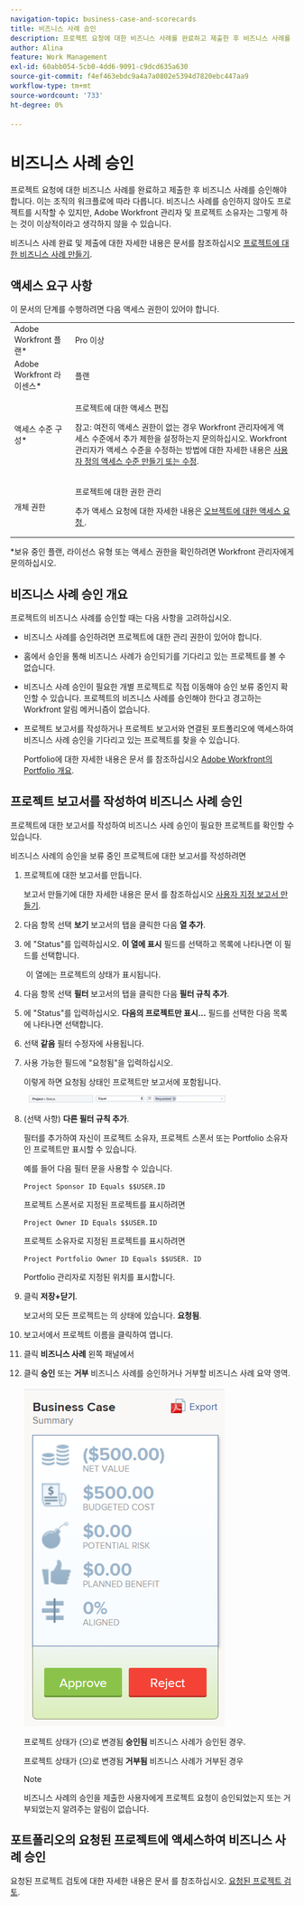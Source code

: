 ```yaml
---
navigation-topic: business-case-and-scorecards
title: 비즈니스 사례 승인
description: 프로젝트 요청에 대한 비즈니스 사례를 완료하고 제출한 후 비즈니스 사례를 승인해야 합니다. 이는 조직의 워크플로에 따라 다릅니다. 비즈니스 사례를 승인하지 않아도 프로젝트를 시작할 수 있지만, Adobe Workfront 관리자 및 프로젝트 소유자는 그렇게 하는 것이 이상적이라고 생각하지 않을 수 있습니다.
author: Alina
feature: Work Management
exl-id: 60abb054-5cb0-4dd6-9091-c9dcd635a630
source-git-commit: f4ef463ebdc9a4a7a0802e5394d7820ebc447aa9
workflow-type: tm+mt
source-wordcount: '733'
ht-degree: 0%

---
```


# 비즈니스 사례 승인

프로젝트 요청에 대한 비즈니스 사례를 완료하고 제출한 후 비즈니스 사례를 승인해야 합니다. 이는 조직의 워크플로에 따라 다릅니다. 비즈니스 사례를 승인하지 않아도 프로젝트를 시작할 수 있지만, Adobe Workfront 관리자 및 프로젝트 소유자는 그렇게 하는 것이 이상적이라고 생각하지 않을 수 있습니다. 

비즈니스 사례 완료 및 제출에 대한 자세한 내용은 문서를 참조하십시오 [프로젝트에 대한 비즈니스 사례 만들기](../../../manage-work/projects/define-a-business-case/create-business-case.md).

## 액세스 요구 사항

이 문서의 단계를 수행하려면 다음 액세스 권한이 있어야 합니다.

<table style="table-layout:auto"> 
 <col> 
 <col> 
 <tbody> 
  <tr> 
   <td role="rowheader">Adobe Workfront 플랜*</td> 
   <td> <p>Pro 이상</p> </td> 
  </tr> 
  <tr> 
   <td role="rowheader">Adobe Workfront 라이센스*</td> 
   <td> <p>플랜 </p> </td> 
  </tr> 
  <tr> 
   <td role="rowheader">액세스 수준 구성*</td> 
   <td> <p>프로젝트에 대한 액세스 편집</p> <p>참고: 여전히 액세스 권한이 없는 경우 Workfront 관리자에게 액세스 수준에서 추가 제한을 설정하는지 문의하십시오. Workfront 관리자가 액세스 수준을 수정하는 방법에 대한 자세한 내용은 <a href="../../../administration-and-setup/add-users/configure-and-grant-access/create-modify-access-levels.md" class="MCXref xref">사용자 정의 액세스 수준 만들기 또는 수정</a>.</p> </td> 
  </tr> 
  <tr> 
   <td role="rowheader">개체 권한</td> 
   <td> <p>프로젝트에 대한 권한 관리</p> <p>추가 액세스 요청에 대한 자세한 내용은 <a href="../../../workfront-basics/grant-and-request-access-to-objects/request-access.md" class="MCXref xref">오브젝트에 대한 액세스 요청 </a>.</p> </td> 
  </tr> 
 </tbody> 
</table>

&#42;보유 중인 플랜, 라이선스 유형 또는 액세스 권한을 확인하려면 Workfront 관리자에게 문의하십시오.

## 비즈니스 사례 승인 개요

프로젝트의 비즈니스 사례를 승인할 때는 다음 사항을 고려하십시오.

* 비즈니스 사례를 승인하려면 프로젝트에 대한 관리 권한이 있어야 합니다. 
* 홈에서 승인을 통해 비즈니스 사례가 승인되기를 기다리고 있는 프로젝트를 볼 수 없습니다.
* 비즈니스 사례 승인이 필요한 개별 프로젝트로 직접 이동해야 승인 보류 중인지 확인할 수 있습니다. 프로젝트의 비즈니스 사례를 승인해야 한다고 경고하는 Workfront 알림 메커니즘이 없습니다.
* 프로젝트 보고서를 작성하거나 프로젝트 보고서와 연결된 포트폴리오에 액세스하여 비즈니스 사례 승인을 기다리고 있는 프로젝트를 찾을 수 있습니다. 

  Portfolio에 대한 자세한 내용은 문서 를 참조하십시오 [Adobe Workfront의 Portfolio 개요](../../../manage-work/portfolios/portfolios-overview/portfolio-overview.md).

## 프로젝트 보고서를 작성하여 비즈니스 사례 승인

프로젝트에 대한 보고서를 작성하여 비즈니스 사례 승인이 필요한 프로젝트를 확인할 수 있습니다. 

비즈니스 사례의 승인을 보류 중인 프로젝트에 대한 보고서를 작성하려면

1. 프로젝트에 대한 보고서를 만듭니다.

   보고서 만들기에 대한 자세한 내용은 문서 를 참조하십시오 [사용자 지정 보고서 만들기](../../../reports-and-dashboards/reports/creating-and-managing-reports/create-custom-report.md).

1. 다음 항목 선택 **보기** 보고서의 탭을 클릭한 다음 **열 추가**.

1. 에 &quot;Status&quot;를 입력하십시오. **이 열에 표시** 필드를 선택하고 목록에 나타나면 이 필드를 선택합니다.

    이 열에는 프로젝트의 상태가 표시됩니다.

1. 다음 항목 선택 **필터** 보고서의 탭을 클릭한 다음 **필터 규칙 추가**.

1. 에 &quot;Status&quot;를 입력하십시오. **다음의 프로젝트만 표시...** 필드를 선택한 다음 목록에 나타나면 선택합니다.
1. 선택 **같음** 필터 수정자에 사용됩니다.
1. 사용 가능한 필드에 &quot;요청됨&quot;을 입력하십시오. 

   이렇게 하면 요청됨 상태인 프로젝트만 보고서에 포함됩니다.

     ![requested_projects_filter.png](assets/requested-projects-filter-350x14.png)

1. (선택 사항) **다른 필터 규칙 추가**.

   필터를 추가하여 자신이 프로젝트 소유자, 프로젝트 스폰서 또는 Portfolio 소유자인 프로젝트만 표시할 수 있습니다.

   예를 들어 다음 필터 문을 사용할 수 있습니다. 

   ```
   Project Sponsor ID Equals $$USER.ID
   ```

   프로젝트 스폰서로 지정된 프로젝트를 표시하려면

   ```
   Project Owner ID Equals $$USER.ID
   ```

   프로젝트 소유자로 지정된 프로젝트를 표시하려면

   ```
   Project Portfolio Owner ID Equals $$USER. ID
   ```

   Portfolio 관리자로 지정된 위치를 표시합니다. 

1. 클릭 **저장+닫기**.

   보고서의 모든 프로젝트는 의 상태에 있습니다. **요청됨**.

1. 보고서에서 프로젝트 이름을 클릭하여 엽니다.
1. 클릭 **비즈니스 사례** 왼쪽 패널에서
1. 클릭 **승인** 또는 **거부** 비즈니스 사례를 승인하거나 거부할 비즈니스 사례 요약 영역.

   ![](assets/business-case-summary-with-rp-information--1-.png)

   프로젝트 상태가 (으)로 변경됨 **승인됨** 비즈니스 사례가 승인된 경우.

   프로젝트 상태가 (으)로 변경됨 **거부됨** 비즈니스 사례가 거부된 경우

   >[!NOTE]
   >
   >비즈니스 사례의 승인을 제출한 사용자에게 프로젝트 요청이 승인되었는지 또는 거부되었는지 알려주는 알림이 없습니다.

## 포트폴리오의 요청된 프로젝트에 액세스하여 비즈니스 사례 승인

요청된 프로젝트 검토에 대한 자세한 내용은 문서 를 참조하십시오. [요청된 프로젝트 검토](../../../manage-work/portfolios/create-and-manage-portfolios/review-requested-projects.md).

